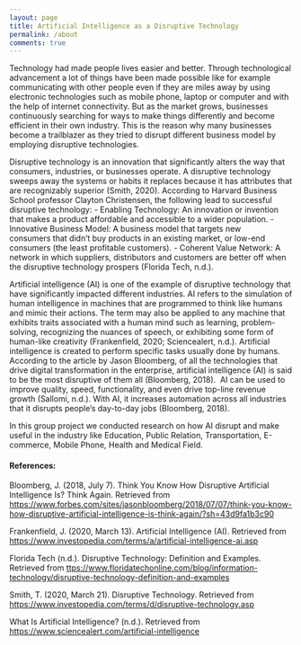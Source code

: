 ```yaml
---
layout: page
title: Artificial Intelligence as a Disruptive Technology
permalink: /about
comments: true
---
```


<div class="row justify-content-between">
<div class="col-md-8 pr-5">




<p>Technology had made people lives easier and better. Through technological advancement a lot of things have been made possible like for example communicating with other people even if they are miles away by using electronic technologies such as mobile phone, laptop or computer and with the help of internet connectivity. But as the market grows, businesses continuously searching for ways to make things differently and become efficient in their own industry. This is the reason why many businesses become a trailblazer as they tried to disrupt different business model by employing disruptive technologies.</p>

<p>Disruptive technology is an innovation that significantly alters the way that consumers, industries, or businesses operate. A disruptive technology sweeps away the systems or habits it replaces because it has attributes that are recognizably superior (Smith, 2020). According to Harvard Business School professor Clayton Christensen, the following lead to successful disruptive technology:
-	Enabling Technology: An innovation or invention that makes a product affordable and accessible to a wider population.
-Innovative Business Model: A business model that targets new consumers that didn’t buy products in an existing market, or low-end consumers (the least profitable customers).
-	Coherent Value Network: A network in which suppliers, distributors and customers are better off when the disruptive technology prospers (Florida Tech, n.d.).</p>

<p>Artificial intelligence (AI) is one of the example of disruptive technology that have significantly impacted different industries. AI refers to the simulation of human intelligence in machines that are programmed to think like humans and mimic their actions. The term may also be applied to any machine that exhibits traits associated with a human mind such as learning, problem-solving, recognizing the nuances of speech, or exhibiting some form of human-like creativity (Frankenfield, 2020; Sciencealert, n.d.). Artificial intelligence is created to perform specific tasks usually done by humans.  According to the article by Jason Bloomberg, of all the technologies that drive digital transformation in the enterprise, artificial intelligence (AI) is said to be the most disruptive of them all (Bloomberg, 2018).  AI can be used to improve quality, speed, functionality, and even drive top-line revenue growth (Sallomi, n.d.). With AI, it increases automation across all industries that it disrupts people’s day-to-day jobs (Bloomberg, 2018).</p>

<p>In this group project we conducted research on how AI disrupt and make useful in the industry like Education, Public Relation, Transportation, E-commerce, Mobile Phone, Health and Medical Field.</p>






<h4>References:</h4>

Bloomberg, J. (2018, July 7). Think You Know How Disruptive Artificial Intelligence Is? Think Again. Retrieved from <a href= " https://www.forbes.com/sites/jasonbloomberg/2018/07/07/think-you-know-how-disruptive-artificial-intelligence-is-think-again/?sh=43d9fa1b3c90">https://www.forbes.com/sites/jasonbloomberg/2018/07/07/think-you-know-how-disruptive-artificial-intelligence-is-think-again/?sh=43d9fa1b3c90</a>

Frankenfield, J. (2020, March 13). Artificial Intelligence (AI). Retrieved from <a href="https://www.investopedia.com/terms/a/artificial-intelligence-ai.asp">https://www.investopedia.com/terms/a/artificial-intelligence-ai.asp</a>

Florida Tech (n.d.). Disruptive Technology: Definition and Examples. Retrieved from <a href= "https://www.floridatechonline.com/blog/information-technology/disruptive-technology-definition-and-examples">ttps://www.floridatechonline.com/blog/information-technology/disruptive-technology-definition-and-examples</a>

Smith, T. (2020, March 21). Disruptive Technology. Retrieved from <a href= "https://www.investopedia.com/terms/d/disruptive-technology.asp">https://www.investopedia.com/terms/d/disruptive-technology.asp</a>


What Is Artificial Intelligence? (n.d.).  Retrieved from <a href="https://www.sciencealert.com/artificial-intelligence">https://www.sciencealert.com/artificial-intelligence</a>


</div>


</div>

